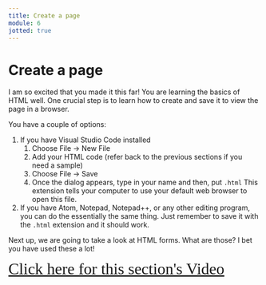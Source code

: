 ```yaml
---
title: Create a page
module: 6
jotted: true
---
```


# Create a page

I am so excited that you made it this far!  You are learning the basics of HTML well. One crucial step is to learn how to create and save it to view the page in a browser.

You have a couple of options:

1. If you have Visual Studio Code installed
   1. Choose File -> New File
   2. Add your HTML code (refer back to the previous sections if you need a sample)
   3. Choose File -> Save
   4. Once the dialog appears, type in your name and then, put `.html`  This extension tells your computer to use your default web browser to open this file. 
2. If you have Atom, Notepad, Notepad++, or any other editing program, you can do the essentially the same thing.  Just remember to save it with the `.html` extension and it should work.



Next up, we are going to take a look at HTML forms.  What are those?  I bet you have used these a lot!

<!-- video -->
<a href="https://umontana.zoom.us/recording/play/D_1aiP0VQ3S2J2TBC8Q8h7N4XS1F_avV2-bLp-xiXv9cwRKMVftp41btqB0gT6bM?autoplay=true" target="_new" style="font-family:Ariel; font-size:32px;">Click here for this section's Video</a>